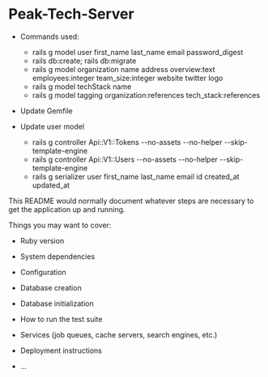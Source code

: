# Peak-Tech-Server

* Commands used:
  - rails g model user first_name last_name email password_digest
  - rails db:create; rails db:migrate
  - rails g model organization name address overview:text employees:integer team_size:integer website twitter logo
  - rails g model techStack name  
  - rails g model tagging organization:references tech_stack:references
* Update Gemfile
* Update user model

  - rails g controller Api::V1::Tokens --no-assets --no-helper --skip-template-engine
  - rails g controller Api::V1::Users --no-assets --no-helper --skip-template-engine
  - rails g serializer user first_name last_name email id created_at updated_at

This README would normally document whatever steps are necessary to get the
application up and running.

Things you may want to cover:

* Ruby version

* System dependencies

* Configuration

* Database creation

* Database initialization

* How to run the test suite

* Services (job queues, cache servers, search engines, etc.)

* Deployment instructions

* ...
